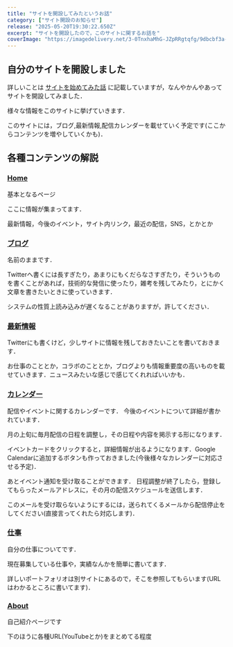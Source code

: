```yaml
---
title: "サイトを開設してみたというお話"
category: ["サイト開設のお知らせ"]
release: "2025-05-20T19:30:22.650Z"
excerpt: "サイトを開設したので，このサイトに関するお話を"
coverImage: "https://imagedelivery.net/3-0TnxhaMhG-JZpRRgtqfg/9dbcbf3a-5b8b-49e9-2965-837a494c0800/eventCover"
---
```



## 自分のサイトを開設しました
詳しいことは [サイトを始めてみた話](https://tukurugi.uk/blogs/00blog-open/) に記載していますが，なんやかんやあってサイトを開設してみました．

様々な情報をこのサイトに挙げていきます．

このサイトには，ブログ,最新情報,配信カレンダーを載せていく予定です(ここからコンテンツを増やしていくかも)．

## 各種コンテンツの解説
### [Home](https://tukurugi.uk/)
基本となるページ 

ここに情報が集まってます．

最新情報，今後のイベント，サイト内リンク，最近の配信，SNS，とかとか

### [ブログ](https://tukurugi.uk/blogs/)
名前のままです．

Twitterへ書くには長すぎたり，あまりにもくだらなさすぎたり，そういうものを書くことがあれば，技術的な発信に使ったり，雑考を残してみたり，とにかく文章を書きたいときに使っていきます．

システムの性質上読み込みが遅くなることがありますが，許してください．

### [最新情報](https://tukurugi.uk/news/)
Twitterにも書くけど，少しサイトに情報を残しておきたいことを書いておきます．

お仕事のこととか，コラボのこととか，ブログよりも情報重要度の高いものを載せていきます．ニュースみたいな感じで感じてくれればいいかも．

### [カレンダー](https://tukurugi.uk/calendar/)
配信やイベントに関するカレンダーです．
今後のイベントについて詳細が書かれています．

月の上旬に毎月配信の日程を調整し，その日程や内容を掲示する形になります．

イベントカードをクリックすると，詳細情報が出るようになります．Google Calendarに追加するボタンも作っておきました(今後様々なカレンダーに対応させる予定)．

あとイベント通知を受け取ることができます．
日程調整が終了したら，登録してもらったメールアドレスに，その月の配信スケジュールを送信します．

このメールを受け取らないようにするには，送られてくるメールから配信停止をしてください(直接言ってくれたら対応します)．

### [仕事](https://tukurugi.uk/work/)
自分の仕事についてです．

現在募集している仕事や，実績なんかを簡単に書いてます．

詳しいポートフォリオは別サイトにあるので，そこを参照してもらいます(URLはわかるところに書いてます)．

### [About](https://tukurugi.uk/about/)
自己紹介ページです

下のほうに各種URL(YouTubeとか)をまとめてる程度





